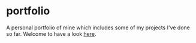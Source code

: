 # portfolio
A personal portfolio of mine which includes some of my projects I've done so far. Welcome to have a look [here](http://jasons-portfolio.netlify.app).
